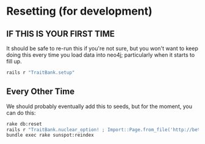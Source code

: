 # Resetting (for development)

## IF THIS IS YOUR FIRST TIME

It should be safe to re-run this if you're not sure, but you won't want to keep
doing this every time you load data into neo4j; particularly when it starts to
fill up.

```bash
rails r "TraitBank.setup"
```

## Every Other Time

We should probably eventually add this to seeds, but for the moment, you can do
this:

```bash
rake db:reset
rails r "TraitBank.nuclear_option! ; Import::Page.from_file('http://beta.eol.org/store-328598.json') ; Import::Page.from_file('http://beta.eol.org/store-19831.json')"
bundle exec rake sunspot:reindex
```
